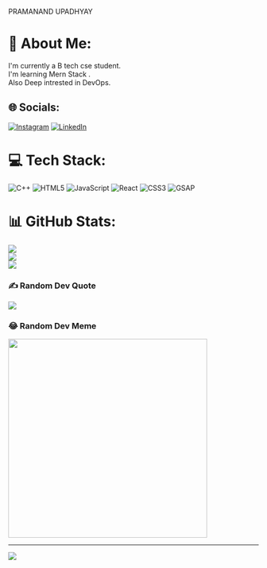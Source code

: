 PRAMANAND UPADHYAY
 # 💫 About Me:
I'm currently a B tech cse student.<br>I'm learning Mern Stack .<br>Also Deep intrested in DevOps.


## 🌐 Socials:
[![Instagram](https://img.shields.io/badge/Instagram-%23E4405F.svg?logo=Instagram&logoColor=white)](https://instagram.com/hey__param__) [![LinkedIn](https://img.shields.io/badge/LinkedIn-%230077B5.svg?logo=linkedin&logoColor=white)](https://linkedin.com/in/pramanand-upadhyay-353398235) 

# 💻 Tech Stack:


![C++](https://img.shields.io/badge/c++-%2300599C.svg?style=for-the-badge&logo=c%2B%2B&logoColor=white) ![HTML5](https://img.shields.io/badge/html5-%23E34F26.svg?style=for-the-badge&logo=html5&logoColor=white) ![JavaScript](https://img.shields.io/badge/javascript-%23323330.svg?style=for-the-badge&logo=javascript&logoColor=%23F7DF1E) ![React](https://img.shields.io/badge/react-%2320232a.svg?style=for-the-badge&logo=react&logoColor=%2361DAFB) ![CSS3](https://img.shields.io/badge/css3-%231572B6.svg?style=for-the-badge&logo=css3&logoColor=white)  ![GSAP](https://github.com/user-attachments/assets/8182b38e-9807-43c0-9756-b3efdd9d204f)

# 📊 GitHub Stats:
![](https://github-readme-stats.vercel.app/api?username=param078&theme=tokyonight&hide_border=false&include_all_commits=false&count_private=false)<br/>
![](https://github-readme-streak-stats.herokuapp.com/?user=param078&theme=tokyonight&hide_border=false)<br/>
![](https://github-readme-stats.vercel.app/api/top-langs/?username=param078&theme=tokyonight&hide_border=false&include_all_commits=false&count_private=false&layout=compact)

### ✍️ Random Dev Quote
![](https://quotes-github-readme.vercel.app/api?type=horizontal&theme=radical)

### 😂 Random Dev Meme
<img src='https://randommeme-five.vercel.app/' style="height: 400px;"/>

---
[![](https://visitcount.itsvg.in/api?id=param078&icon=0&color=0)](https://visitcount.itsvg.in)

 
